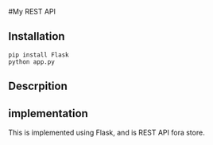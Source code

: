
#My REST API

## Installation

```
pip install Flask
python app.py
```

## Descrpition


## implementation
This is implemented using Flask, and is REST API fora store.
